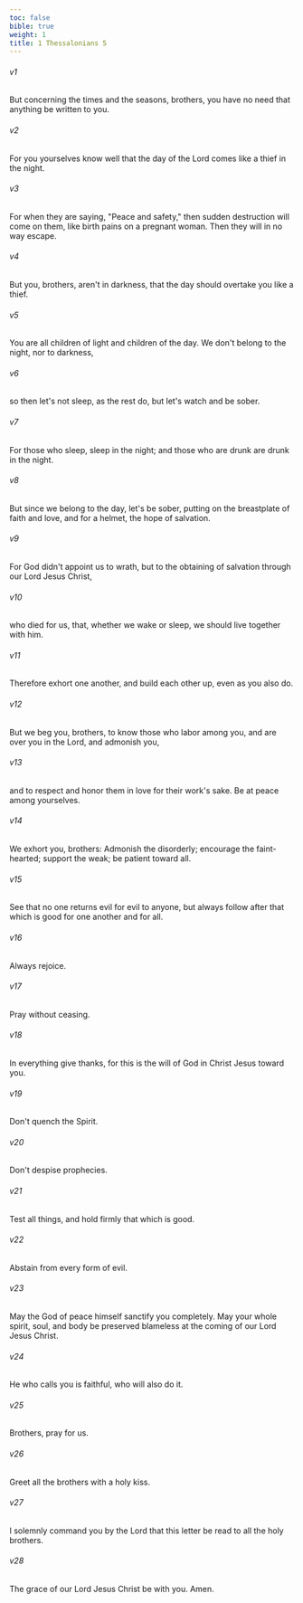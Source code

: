 ```yaml
---
toc: false
bible: true
weight: 1
title: 1 Thessalonians 5
---
```




###### v1 
But concerning the times and the seasons, brothers, you have no need that anything be written to you. 

###### v2 
For you yourselves know well that the day of the Lord comes like a thief in the night. 

###### v3 
For when they are saying, "Peace and safety," then sudden destruction will come on them, like birth pains on a pregnant woman. Then they will in no way escape. 

###### v4 
But you, brothers, aren't in darkness, that the day should overtake you like a thief. 

###### v5 
You are all children of light and children of the day. We don't belong to the night, nor to darkness, 

###### v6 
so then let's not sleep, as the rest do, but let's watch and be sober. 

###### v7 
For those who sleep, sleep in the night; and those who are drunk are drunk in the night. 

###### v8 
But since we belong to the day, let's be sober, putting on the breastplate of faith and love, and for a helmet, the hope of salvation. 

###### v9 
For God didn't appoint us to wrath, but to the obtaining of salvation through our Lord Jesus Christ, 

###### v10 
who died for us, that, whether we wake or sleep, we should live together with him. 

###### v11 
Therefore exhort one another, and build each other up, even as you also do. 

###### v12 
But we beg you, brothers, to know those who labor among you, and are over you in the Lord, and admonish you, 

###### v13 
and to respect and honor them in love for their work's sake. Be at peace among yourselves. 

###### v14 
We exhort you, brothers: Admonish the disorderly; encourage the faint-hearted; support the weak; be patient toward all. 

###### v15 
See that no one returns evil for evil to anyone, but always follow after that which is good for one another and for all. 

###### v16 
Always rejoice. 

###### v17 
Pray without ceasing. 

###### v18 
In everything give thanks, for this is the will of God in Christ Jesus toward you. 

###### v19 
Don't quench the Spirit. 

###### v20 
Don't despise prophecies. 

###### v21 
Test all things, and hold firmly that which is good. 

###### v22 
Abstain from every form of evil. 

###### v23 
May the God of peace himself sanctify you completely. May your whole spirit, soul, and body be preserved blameless at the coming of our Lord Jesus Christ. 

###### v24 
He who calls you is faithful, who will also do it. 

###### v25 
Brothers, pray for us. 

###### v26 
Greet all the brothers with a holy kiss. 

###### v27 
I solemnly command you by the Lord that this letter be read to all the holy brothers. 

###### v28 
The grace of our Lord Jesus Christ be with you. Amen.
